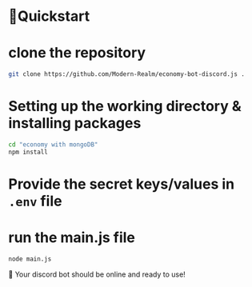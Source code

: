 # 📙Quickstart

# clone the repository

```sh
git clone https://github.com/Modern-Realm/economy-bot-discord.js .
```

# Setting up the working directory & installing packages

```sh
cd "economy with mongoDB"
npm install
```

# Provide the secret keys/values in `.env` file

# run the main.js file

```sh
node main.js
```

🎉 Your discord bot should be online and ready to use!
